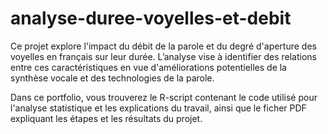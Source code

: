 # analyse-duree-voyelles-et-debit
Ce projet explore l'impact du débit de la parole et du degré d'aperture des voyelles en français sur leur durée. L’analyse vise à identifier des relations entre ces caractéristiques en vue d'améliorations potentielles de la synthèse vocale et des technologies de la parole.

Dans ce portfolio, vous trouverez le R-script contenant le code utilisé pour l'analyse statistique et les explications du travail, ainsi que le ficher PDF expliquant les étapes et les résultats du projet.
